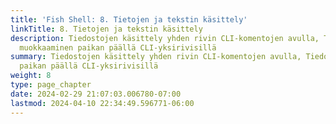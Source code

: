 ```yaml
---
title: 'Fish Shell: 8. Tietojen ja tekstin käsittely'
linkTitle: 8. Tietojen ja tekstin käsittely
description: Tiedostojen käsittely yhden rivin CLI-komentojen avulla, Tiedostojen
  muokkaaminen paikan päällä CLI-yksirivisillä
summary: Tiedostojen käsittely yhden rivin CLI-komentojen avulla, Tiedostojen muokkaaminen
  paikan päällä CLI-yksirivisillä
weight: 8
type: page_chapter
date: 2024-02-29 21:07:03.006780-07:00
lastmod: 2024-04-10 22:34:49.596771-06:00
---
```

